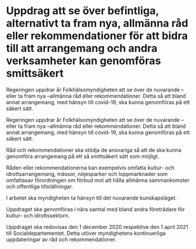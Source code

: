 # Uppdrag att se över befintliga, alternativt ta fram nya, allmänna råd eller rekommendationer för att bidra till att arrangemang och andra verksamheter kan genomföras smittsäkert

Regeringen uppdrar år Folkhälsomyndigheten att se över de nuvarande – eller ta fram nya –allmänna råd eller rekommendationer. Detta så att bland annat arrangemang, med hänsyn till covid-19, ska kunna genomföras på ett säkert sätt.

Regeringen uppdrar år Folkhälsomyndigheten att se över de nuvarande – eller ta fram nya –allmänna råd eller rekommendationer. Detta så att bland annat arrangemang, med hänsyn till covid-19, ska kunna genomföras på ett säkert sätt.

Råd och rekommendationer ska stödja de ansvariga så att de ska kunna genomföra arrangemang på ett så smittsäkert sätt som möjligt.

Råden eller rekommendationerna kan exempelvis omfatta kultur- och
idrottsarrangemang, mässor, nöjesparker och loppmarknader som omfattasav förordningen om förbud mot att hålla allmänna sammankomster och offentliga tillställningar.

I arbetet ska myndigheten ta hänsyn till det nuvarande kunskapsläget.

Uppdraget ska genomföras i nära samtal med bland andra företrädare för kultur- och idrottssektorn.

Uppdraget ska redovisas den 1 december 2020 respektive den 1 april 2021 till Socialdepartementet. Detta utöver myndighetens kontinuerliga
uppdateringar av råd och rekommendationer.
